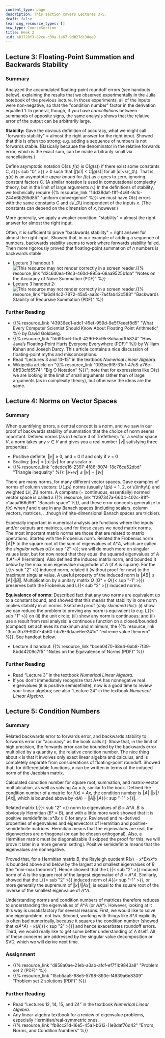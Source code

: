 ```yaml
---
content_type: page
description: This section covers Lectures 3-5.
draft: false
learning_resource_types: []
ocw_type: CourseSection
title: Week 2
uid: e81728f3-82ce-c39a-1a67-9d027dc38ee9
---
```

## Lecture 3: Floating-Point Summation and Backwards Stability

### Summary

Analyzed the accumulated floating-point roundoff errors (see handouts below), explaining the results that we observed experimentally in the Julia notebook of the previous lecture. In those experiments, all of the inputs were non-negative, so that the "condition number" factor in the derivation equalled 1. In general, though, if you have *cancellations* between summands of opposite signs, the same analysis shows that the relative error of the output can be arbitrarily large.

**Stability:** Gave the obvious definition of accuracy, what we might call "forwards stability" = almost the right answer for the right input. Showed that this is often too strong; e.g. adding a sequence of numbers is not forwards stable. (Basically because the denominator in the relative forwards error, which is the exact sum, can be made arbitrarily small via cancellations.)

Define asymptotic notation O(ε): *f*(ε) is O(*g*(ε)) if there exist some constants C, ε{{< sub "0" >}} > 0 such that |*f*(ε)| \< C|*g*(ε)| for all |ε|\<ε\\(\_0\\). That is, *g*(ε) is an asymptotic *upper bound* for *f*(ε) as ε goes to zero, ignoring constant factors C. (A similar notation is used in computational complexity theory, but in the limit of large arguments *n*.) In the definitions of stability, we technically require {{% resource_link "14d38daf-f1ff-4c6f-9c1c-244e6b265d85" "uniform convergence" %}}: we must have O(ε) errors with the same constants C and ε\\(\_0\\) independent of the inputs *x*. (The constants can depend on the dimension of *x*, however.)

More generally, we apply a weaker condition: "stability" = almost the right answer for almost the right input.

Often, it is sufficient to prove "backwards stability" = right answer for almost the right input. Showed that, in our example of adding a sequence of numbers, backwards stability seems to work where forwards stability failed. Then more rigorously proved that floating-point summation of *n* numbers is backwards stable.

- Lecture 3 handout 1: ![This resource may not render correctly in a screen reader.](https://old.ocw.mit.edu/images/inacessible.gif){{% resource_link "d2c6d0ea-f9c3-460d-895a-68aa9525b1da" "Notes on the Accuracy of Naive Summation (PDF)" %}}
- Lecture 3 handout 2: ![This resource may not render correctly in a screen reader.](https://old.ocw.mit.edu/images/inacessible.gif){{% resource_link "1a6d44c2-7872-45a5-aa3c-7a4fab42c588" "Backwards Stability of Recursive Summation (PDF)" %}}

### Further Reading

- {{% resource_link "43936ec1-adc1-45ef-959d-9e5f7eeef8d5" "What Every Computer Scientist Should Know About Floating Point Arithmetic" %}} by David Goldberg.
- {{% resource_link "fdd9f5c6-fbdf-4290-8c95-8d5aadff5824" "How Java’s Floating-Point Hurts Everyone Everywhere (PDF)" %}} by William Kahan and Joseph Darcy. This article contains a nice discussion of floating-point myths and misconceptions.
- Read “Lectures 3 and 13–15” in the textbook *Numerical Linear Algebra*.
- Wikipedia article on "{{% resource_link "093be9f8-31df-47c8-a76e-8ff93cfd5574" "Big O Notation" %}}"; note that for expressions like O(ε) we are looking in the limit of small arguments rather than of large arguments (as in complexity theory), but otherwise the ideas are the same.

## Lecture 4: Norms on Vector Spaces

### Summary

When quantifying errors, a central concept is a norm, and we saw in our proof of backwards stability of summation that the choice of norm seems important. Defined norms (as in Lecture 3 of Trefethen): for a vector space *V*, a norm takes any *v* ∈ *V* and gives you a real number ‖*v*‖ satisfying three properties:

- Positive definite: ‖*v*‖ ≥ 0, and = 0 if and only if *v* = 0
- Scaling: ‖α*v*‖ = |α|⋅‖*v*‖ for any scalar α.
- {{% resource_link "cdedce16-2397-4f86-8074-18c76ca52dbd" "Triangle inequality" %}}: ‖*v*+*w*‖ ≤ ‖*v*‖ + ‖*w*‖

There are many norms, for many different vector spaces. Gave examples of norms of column vectors: L\\(\_p\\) norms (usually \\(p\\) = 1, 2, or \\(\\infty\\)) and weighted L\\(\_2\\) norms. A complete (= continuous, essentially) normed vector space is called a {{% resource_link "f297347a-6604-402c-81ff-c1aaaa166d99" "Banach space" %}}, and these error concepts generalize to *f*(*x*) when *f* and *x* are in any Banach spaces (including scalars, column vectors, matrices, …though infinite-dimensional Banach spaces are trickier).

Especially important in numerical analysis are functions where the inputs and/or outputs are matrices, and for these cases we need matrix norms. The most important matrix norms are those that are related to matrix operations. Started with the Frobenius norm. Related the Frobenius norm ‖*A*‖*F* to the square root of the sum of eigenvalues of *A*\**A*, which are called the *singular values* σ{{< sup "2" >}}; we will do much more on singular values later, but for now noted that they equal the squared eigenvalues of *A* if *A*\*=*A* (Hermitian). Also defined the induced matrix norm, and bounded it below by the maximum eigenvalue magnitude of *A* (if *A* is square). For the L{{< sub "2" >}} induced norm, related it (without proof for now) to the maximum singular value. A useful property of the induced norm is ‖*AB*‖ ≤ ‖*A*‖⋅‖*B*‖. Multiplication by a unitary matrix *Q* (*Q*\* = *Q*{{< sup "\-1" >}}) preserves both the Frobenius and L{{< sub "2" >}} induced norms.

**Equivalence of norms:** Described fact that any two norms are equivalent up to a constant bound, and showed that this means that stability in one norm implies stability in all norms. Sketched proof (*only skimmed this*): (i) show we can reduce the problem to proving any norm is equivalent to e.g. L{{< sub "1" >}} on (ii) the unit circle; (iii) show any norm is continuous; and (ii) use a result from real analysis: a continuous function on a closed/bounded (compact) set achieves its maximum and minimum, the {{% resource_link "3ccc3b79-90b1-4560-bb76-6daae6ee241c" "extreme value theorem" %}}. See handout below.

- Lecture 4 handout: {{% resource_link "bcea0470-68e4-6ab8-7f39-8bdd4209c7f5" "Notes on the Equivalence of Norms (PDF)" %}}

### Further Reading

- Read “Lecture 3” in the textbook *Numerical Linear Algebra*.
- If you don't immediately recognize that A\*A has nonnegative real eigenvalues (it is positive semidefinite), now is a good time to review your linear algebra; see also “Lecture 24” in the textbook *Numerical Linear Algebra*.

## Lecture 5: Condition Numbers

### Summary

Related backwards error to forwards error, and backwards stability to forwards error (or "accuracy" as the book calls it). Show that, in the limit of high precision, the forwards error can be bounded by the backwards error multiplied by a quantity κ, the relative condition number. The nice thing about κ is that it involves only exact linear algebra and calculus, and is completely separate from considerations of floating-point roundoff. Showed that, for differentiable functions, κ can be written in terms of the induced norm of the Jacobian matrix.

Calculated condition number for square root, summation, and matrix-vector multiplication, as well as solving *Ax* = *b*, similar to the book. Defined the condition number of a matrix: for *f*(*x*) = *Ax*, the condition number is ‖*A*‖⋅‖*x*‖/‖*Ax*‖, which is bounded above by κ(*A*) = ‖*A*‖⋅‖*A*{{< sup "\-1" >}}‖.

Related matrix L{{< sub "2" >}} norm to eigenvalues of *B* = *A*\**A*. *B* is obviously Hermitian (*B*\* = *B*), and with a little more work showed that it is positive semidefinite: *x*\**Bx* ≥ 0 for any *x*. Reviewed and re-derived properties of eigenvalues and eigenvectors of Hermitian and positive-semidefinite matrices. Hermitian means that the eigenvalues are real, the eigenvectors are orthogonal (or can be chosen orthogonal). Also, a Hermitian matrix must be diagonalizable (I skipped the proof for this; we will prove it later in a more general setting). Positive semidefinite means that the eigenvalues are nonnegative.

Proved that, for a Hermitian matrix *B*, the Rayleigh quotient R(*x*) = *x*\**Bx*/*x*\*x is bounded above and below by the largest and smallest eigenvalues of *B* (the "min–max theorem"). Hence showed that the L{{< sub "2" >}} induced norm of *A* is the square root of the largest eigenvalue of *B* = *A*\**A*. Similarly, showed that the L{{< sub "2" >}} induced norm of *A*{{< sup "\-1" >}}, or more generally the supremum of ‖*x*‖/‖*Ax*‖, is equal to the square root of the inverse of the smallest eigenvalue of *A*\**A*.

Understanding norms and condition numbers of matrices therefore reduces to understanding the eigenvalues of *A*\**A* (or *AA*\*). However, looking at it this way is unsatisfactory for several reasons. First, we would like to solve one eigenproblem, not two. Second, working with things like *A*\**A* explicitly is often bad numerically, because it squares the condition number \[showed that κ(*A*\**A*) = κ(*A*){{< sup "2" >}}\] and hence exacerbates roundoff errors. Third, we would really like to get some better understanding of *A* itself. All of these concerns are addressed by the singular value decomposition or SVD, which we will derive next time.

### Assignment

- {{% resource_link "d858a0ae-21eb-a3ab-afcf-ef7f1b9843a8" "Problem set 2 (PDF)" %}}
- {{% resource_link "15cb5aa5-98e5-5798-893e-f4839a6e8309" "Problem set 2 solutions (PDF)" %}}

### Further Reading

- Read “Lectures 12, 14, 15, and 24” in the textbook *Numerical Linear Algebra*.
- Any linear-algebra textbook for a review of eigenvalue problems, especially Hermitian/real-symmetric ones.
- {{% resource_link "fb8cc21d-16e5-45a1-b613-11e8daf76d42" "Errors, Norms, and Condition Numbers" %}}